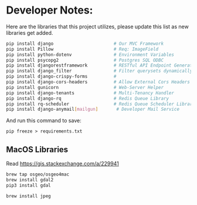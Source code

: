 # Developer Notes:
Here are the libraries that this project utilizes, please update this list as
new libraries get added.

```bash
pip install django                       # Our MVC Framework
pip install Pillow                       # Req: ImageField
pip install python-dotenv                # Environment Variables
pip install psycopg2                     # Postgres SQL ODBC
pip install djangorestframework          # RESTful API Endpoint Generator
pip install django_filter                # Filter querysets dynamically
pip install django-crispy-forms          #
pip install django-cors-headers          # Allow External Cors Headers
pip install gunicorn                     # Web-Server Helper
pip install django-tenants               # Multi-Tenancy Handler
pip install django-rq                    # Redis Queue Library
pip install rq-scheduler                 # Redis Queue Scheduler Library
pip install django-anymail[mailgun]       # Developer Mail Service
```

And run this command to save:

```
pip freeze > requirements.txt
```


## MacOS Libraries

Read https://gis.stackexchange.com/a/229941
```bash
brew tap osgeo/osgeo4mac
brew install gdal2
pip3 install gdal
```

```bash
brew install jpeg
```
